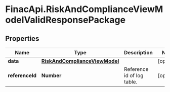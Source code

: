 # FinacApi.RiskAndComplianceViewModelValidResponsePackage

## Properties
Name | Type | Description | Notes
------------ | ------------- | ------------- | -------------
**data** | [**RiskAndComplianceViewModel**](RiskAndComplianceViewModel.md) |  | [optional] 
**referenceId** | **Number** | Reference id of log table. | [optional] 
